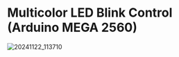 # Multicolor LED Blink Control (Arduino MEGA 2560)
![20241122_113710](https://github.com/user-attachments/assets/f3b1d594-fed3-439d-bc51-a5ba3b41884f)

